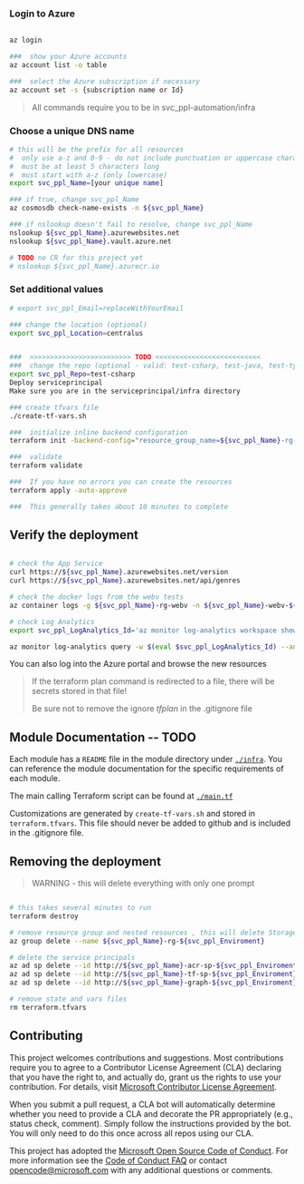 ### Login to Azure

```bash

az login

###  show your Azure accounts
az account list -o table

###  select the Azure subscription if necessary
az account set -s {subscription name or Id}
```

>All commands require you to be in svc_ppl-automation/infra

### Choose a unique DNS name
```bash
# this will be the prefix for all resources
#  only use a-z and 0-9 - do not include punctuation or uppercase characters
#  must be at least 5 characters long
#  must start with a-z (only lowercase)
export svc_ppl_Name=[your unique name]

### if true, change svc_ppl_Name
az cosmosdb check-name-exists -n ${svc_ppl_Name}

### if nslookup doesn't fail to resolve, change svc_ppl_Name
nslookup ${svc_ppl_Name}.azurewebsites.net
nslookup ${svc_ppl_Name}.vault.azure.net

# TODO no CR for this project yet
# nslookup ${svc_ppl_Name}.azurecr.io 
```

### Set additional values

```bash
# export svc_ppl_Email=replaceWithYourEmail

### change the location (optional)
export svc_ppl_Location=centralus


###  >>>>>>>>>>>>>>>>>>>>>>>>> TODO <<<<<<<<<<<<<<<<<<<<<<<<<<
###  change the repo (optional - valid: test-csharp, test-java, test-typescript)
export svc_ppl_Repo=test-csharp
Deploy serviceprincipal
Make sure you are in the serviceprincipal/infra directory 

### create tfvars file
./create-tf-vars.sh

###  initialize inline backend configuration
terraform init -backend-config="resource_group_name=${svc_ppl_Name}-rg-${svc_ppl_Enviroment}" -backend-config="storage_account_name=${svc_ppl_Name}st${svc_ppl_Enviroment}" -backend-config="container_name=${svc_ppl_Name}citfstate${svc_ppl_Enviroment}" -backend-config="key=${svc_ppl_Name}.terraform.tfstate.${svc_ppl_Enviroment}"

###  validate
terraform validate

###  If you have no errors you can create the resources
terraform apply -auto-approve

###  This generally takes about 10 minutes to complete

```

## Verify the deployment

```bash

# check the App Service
curl https://${svc_ppl_Name}.azurewebsites.net/version
curl https://${svc_ppl_Name}.azurewebsites.net/api/genres

# check the docker logs from the webv tests
az container logs -g ${svc_ppl_Name}-rg-webv -n ${svc_ppl_Name}-webv-${svc_ppl_Location}

# check Log Analytics
export svc_ppl_LogAnalytics_Id='az monitor log-analytics workspace show -g ${svc_ppl_Name}-rg-webv -n ${svc_ppl_Name}-webv-logs --query customerId -o tsv'

az monitor log-analytics query -w $(eval $svc_ppl_LogAnalytics_Id) --analytics-query "ContainerInstanceLog_CL | sort by TimeGenerated"

```

You can also log into the Azure portal and browse the new resources

> If the terraform plan command is redirected to a file, there will be secrets stored in that file!
>
> Be sure not to remove the ignore *tfplan* in the .gitignore file
>

## Module Documentation -- TODO

Each module has a `README` file in the module directory under [`./infra`](./infra). You can reference the module documentation for the specific requirements of each module.

The main calling Terraform script can be found at [`./main.tf`](./main.tf)

Customizations are generated by `create-tf-vars.sh` and stored in `terraform.tfvars`.  This file should never be added to github and is included in the .gitignore file.

## Removing the deployment

>
> WARNING - this will delete everything with only one prompt
>

```bash

# this takes several minutes to run
terraform destroy

# remove resource group and nested resources , this will delete Storage Account, Container and remote tfstate file 
az group delete --name ${svc_ppl_Name}-rg-${svc_ppl_Enviroment}

# delete the service principals
az ad sp delete --id http://${svc_ppl_Name}-acr-sp-${svc_ppl_Enviroment}
az ad sp delete --id http://${svc_ppl_Name}-tf-sp-${svc_ppl_Enviroment}
az ad sp delete --id http://${svc_ppl_Name}-graph-${svc_ppl_Enviroment}

# remove state and vars files
rm terraform.tfvars

```

## Contributing

This project welcomes contributions and suggestions. Most contributions require you to agree to a Contributor License Agreement (CLA) declaring that you have the right to, and actually do, grant us the rights to use your contribution. For details, visit [Microsoft Contributor License Agreement](https://cla.opensource.microsoft.com).

When you submit a pull request, a CLA bot will automatically determine whether you need to provide a CLA and decorate the PR appropriately (e.g., status check, comment). Simply follow the instructions provided by the bot. You will only need to do this once across all repos using our CLA.

This project has adopted the [Microsoft Open Source Code of Conduct](https://opensource.microsoft.com/codeofconduct/). For more information see the [Code of Conduct FAQ](https://opensource.microsoft.com/codeofconduct/faq/) or contact [opencode@microsoft.com](mailto:opencode@microsoft.com) with any additional questions or comments.
